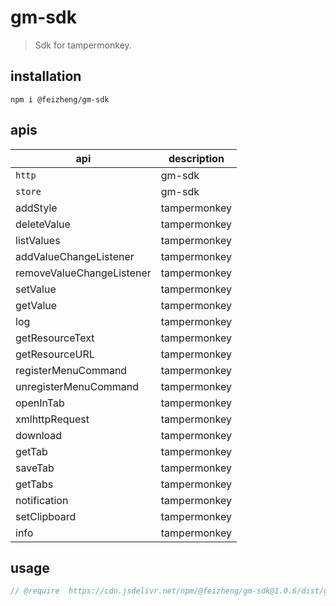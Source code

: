 # gm-sdk
> Sdk for tampermonkey.

## installation
```shell
npm i @feizheng/gm-sdk
```

## apis
| api                       | description  |
| ------------------------- | ------------ |
| `http`                    | gm-sdk       |
| `store`                   | gm-sdk       |
| addStyle                  | tampermonkey |
| deleteValue               | tampermonkey |
| listValues                | tampermonkey |
| addValueChangeListener    | tampermonkey |
| removeValueChangeListener | tampermonkey |
| setValue                  | tampermonkey |
| getValue                  | tampermonkey |
| log                       | tampermonkey |
| getResourceText           | tampermonkey |
| getResourceURL            | tampermonkey |
| registerMenuCommand       | tampermonkey |
| unregisterMenuCommand     | tampermonkey |
| openInTab                 | tampermonkey |
| xmlhttpRequest            | tampermonkey |
| download                  | tampermonkey |
| getTab                    | tampermonkey |
| saveTab                   | tampermonkey |
| getTabs                   | tampermonkey |
| notification              | tampermonkey |
| setClipboard              | tampermonkey |
| info                      | tampermonkey |

## usage
```js
// @require  https://cdn.jsdelivr.net/npm/@feizheng/gm-sdk@1.0.6/dist/gm-sdk.js
```
